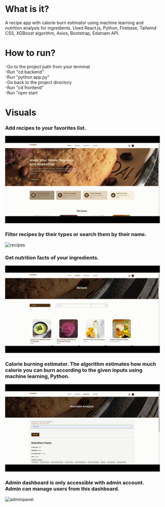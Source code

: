 # What is it?
A recipe app with calorie burn estimator using machine learning and nutrition analysis for ingredients. Used React.js, Python, Firebase, Tailwind CSS, XGBoost algorithm, Axios, Bootstrap, Edamam API.
# How to run?
  -Go to the project path from your terminal<br />
  -Run "cd backend"<br />
  -Run "python app.py"<br />
  -Go back to the project directory<br />
  -Run "cd frontend"<br />
  -Run "npm start

# Visuals
### Add recipes to your favorites list.
![favs](https://github.com/derenkarabulak/foodiect/blob/main/showcase/favs.gif)
### Filter recipes by their types or search them by their name.
![recipes](https://github.com/derenkarabulak/foodiect/blob/main/showcase/recipes.gif)
### Get nutrition facts of your ingredients.
![nutrition](https://github.com/derenkarabulak/foodiect/blob/main/showcase/nutrition.gif)
### Calorie burning estimator. The algorithm estimates how much calorie you can burn according to the given inputs using machine learning, Python.
![calcalc](https://github.com/derenkarabulak/foodiect/blob/main/showcase/calcalc.gif)
### Admin dashboard is only accessible with admin account. Admin can manage users from this dashboard.
![adminpanel](https://github.com/derenkarabulak/foodiect/blob/main/showcase/dasboard.gif)
